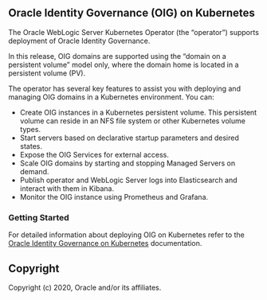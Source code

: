 ## Oracle Identity Governance (OIG) on Kubernetes

The Oracle WebLogic Server Kubernetes Operator (the “operator”) supports deployment of Oracle Identity Governance.

In this release, OIG domains are supported using the “domain on a persistent volume” model only, where the domain home is located in a persistent volume (PV).

The operator has several key features to assist you with deploying and managing OIG domains in a Kubernetes environment. You can:

* Create OIG instances in a Kubernetes persistent volume. This persistent volume can reside in an NFS file system or other Kubernetes volume types.
* Start servers based on declarative startup parameters and desired states.
* Expose the OIG Services for external access.
* Scale OIG domains by starting and stopping Managed Servers on demand.
* Publish operator and WebLogic Server logs into Elasticsearch and interact with them in Kibana.
* Monitor the OIG instance using Prometheus and Grafana.

### Getting Started

For detailed information about deploying OIG on Kubernetes refer to the [Oracle Identity Governance on Kubernetes](https://oracle.github.io/fmw-kubernetes/oig/) documentation.

## Copyright
Copyright (c) 2020, Oracle and/or its affiliates.